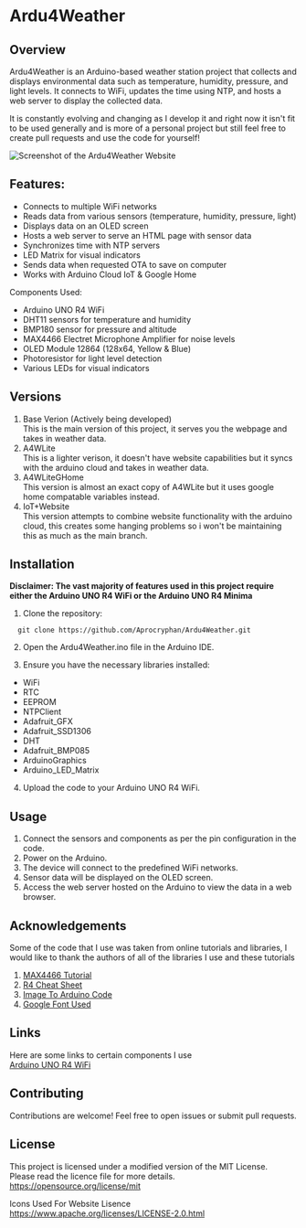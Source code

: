 # Ardu4Weather
## Overview

Ardu4Weather is an Arduino-based weather station project that collects and displays environmental data such as temperature, humidity, pressure, and light levels. It connects to WiFi, updates the time using NTP, and hosts a web server to display the collected data.

It is constantly evolving and changing as I develop it and right now it isn't fit to be used generally and is more of a personal project but still feel free to create pull requests and use the code for yourself!

![Screenshot of the Ardu4Weather Website](https://i.imgur.com/ARaHL09.png)
## Features:
* Connects to multiple WiFi networks
* Reads data from various sensors (temperature, humidity, pressure, light)
* Displays data on an OLED screen
* Hosts a web server to serve an HTML page with sensor data
* Synchronizes time with NTP servers
* LED Matrix for visual indicators
* Sends data when requested OTA to save on computer
* Works with Arduino Cloud IoT & Google Home

Components Used:
* Arduino UNO R4 WiFi
* DHT11 sensors for temperature and humidity
* BMP180 sensor for pressure and altitude
* MAX4466 Electret Microphone Amplifier for noise levels
* OLED Module 12864 (128x64, Yellow & Blue)
* Photoresistor for light level detection
* Various LEDs for visual indicators

## Versions
1. Base Verion (Actively being developed)\
This is the main version of this project, it serves you the webpage and takes in weather data.
2. A4WLite\
This is a lighter verison, it doesn't have website capabilities but it syncs with the arduino cloud and takes in weather data.
3. A4WLiteGHome\
This version is almost an exact copy of A4WLite but it uses google home compatable variables instead.
4. IoT+Website\
This version attempts to combine website functionality with the arduino cloud, this creates some hanging problems so i won't be maintaining this as much as the main branch.

## Installation
**Disclaimer: The vast majority of features used in this project require either the Arduino UNO R4 WiFi or the Arduino UNO R4 Minima**
1. Clone the repository:
```
  git clone https://github.com/Aprocryphan/Ardu4Weather.git
```
2. Open the Ardu4Weather.ino file in the Arduino IDE.

3. Ensure you have the necessary libraries installed:
* WiFi
* RTC
* EEPROM
* NTPClient
* Adafruit_GFX
* Adafruit_SSD1306
* DHT
* Adafruit_BMP085
* ArduinoGraphics
* Arduino_LED_Matrix
4. Upload the code to your Arduino UNO R4 WiFi.

## Usage
1. Connect the sensors and components as per the pin configuration in the code.
2. Power on the Arduino.
3. The device will connect to the predefined WiFi networks.
4. Sensor data will be displayed on the OLED screen.
5. Access the web server hosted on the Arduino to view the data in a web browser.

## Acknowledgements
Some of the code that I use was taken from online tutorials and libraries, I would like to thank the authors of all of the libraries I use and these tutorials
1. [MAX4466 Tutorial](https://lastminuteengineers.com/max4466-arduino-tutorial/)
2. [R4 Cheat Sheet](https://docs.arduino.cc/tutorials/uno-r4-wifi/cheat-sheet/)
3. [Image To Arduino Code](https://javl.github.io/image2cpp/)
4. [Google Font Used](https://fonts.google.com/shareselection.family=Funnel+Display:wght@300..800)

## Links
Here are some links to certain components I use\
[Arduino UNO R4 WiFi](https://store.arduino.cc/collections/boards-modules/products/uno-r4-wifi)

## Contributing
Contributions are welcome! Feel free to open issues or submit pull requests.

## License
This project is licensed under a modified version of the MIT License.\
Please read the licence file for more details.\
https://opensource.org/license/mit

Icons Used For Website Lisence
https://www.apache.org/licenses/LICENSE-2.0.html
